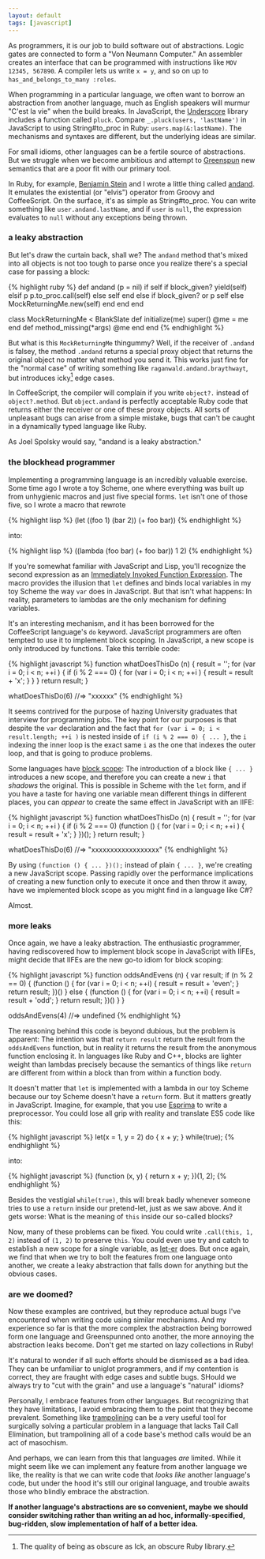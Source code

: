 ```yaml
---
layout: default
tags: [javascript]
---
```


As programmers, it is our job to build software out of abstractions. Logic gates are connected to form a "Von Neumann Computer." An assembler creates an interface that can be programmed with instructions like `MOV 12345, 567890`. A compiler lets us write `x = y`, and so on up to `has_and_belongs_to_many :roles`.

When programming in a particular language, we often want to borrow an abstraction from another language, much as English speakers will murmur "C'est la vie" when the build breaks. In JavaScript, the [Underscore] library includes a function called `pluck`. Compare `_.pluck(users, 'lastName')` in JavaScript to using String#to_proc in Ruby: `users.map(&:lastName)`. The mechanisms and syntaxes are different, but the underlying ideas are similar.

For small idioms, other languages can be a fertile source of abstractions. But we struggle when we become ambitious and attempt to [Greenspun] new semantics that are a poor fit with our primary tool.

[Underscore]: http://underscorejs.org
[Greenspun]: https://en.wikipedia.org/wiki/Greenspun%27s_Tenth_Rule

In Ruby, for example, [Benjamin Stein] and I wrote a little thing called [andand]. It emulates the existential (or "elvis") operator from Groovy and CoffeeScript. On the surface, it's as simple as String#to_proc. You can write something like `user.andand.lastName`, and if `user` is `null`, the expression evaluates to `null` without any exceptions being thrown.

[Benjamin Stein]: http://www.mobilecommons.com/author/ben/
[andand]: https://github.com/raganwald/andand

### a leaky abstraction

But let's draw the curtain back, shall we? The `andand` method that's mixed into all objects is not too tough to parse once you realize there's a special case for passing a block:

{% highlight ruby %}
def andand (p = nil)
  if self
    if block_given?
      yield(self)
    elsif p
      p.to_proc.call(self)
    else
      self
    end
  else
    if block_given? or p
      self
    else
      MockReturningMe.new(self)
    end
  end 
end

class MockReturningMe < BlankSlate
  def initialize(me)
    super()
    @me = me
  end
  def method_missing(*args)
    @me
  end
end
{% endhighlight %}

But what is this `MockReturningMe` thingummy? Well, if the receiver of `.andand` is falsey, the method `.andand` returns a special proxy object that returns the original object no matter what method you send it. This works just fine for the "normal case" of writing something like `raganwald.andand.braythwayt`, but introduces icky[^icky] edge cases.

In CoffeeScript, the compiler will complain if you write `object?.` instead of `object?.method`. But `object.andand` is perfectly acceptable Ruby code that returns either the receiver or one of these proxy objects. All sorts of unpleasant bugs can arise from a simple mistake, bugs that can't be caught in a dynamically typed language like Ruby.

As Joel Spolsky would say, "andand is a leaky abstraction."

[^icky]: The quality of being as obscure as Ick, an obscure Ruby library.

### the blockhead programmer

Implementing a programming language is an incredibly valuable exercise. Some time ago I wrote a toy Scheme, one where everything was built up from unhygienic macros and just five special forms. `let` isn't one of those five, so I wrote a macro that rewrote

{% highlight lisp %} 
(let ((foo 1) (bar 2))
  (+ foo bar))
{% endhighlight %}

into:

{% highlight lisp %}
((lambda (foo bar)
  (+ foo bar)) 
  1 2)
{% endhighlight %}

If you're somewhat familiar with JavaScript and Lisp, you'll recognize the second expression as an [Immediately Invoked Function Expression][iife]. The macro provides the illusion that `let` defines and binds local variables in my toy Scheme the way `var` does in JavaScript. But that isn't what happens: In reality, parameters to lambdas are the only mechanism for defining variables.

It's an interesting mechanism, and it has been borrowed for the CoffeeScript language's `do` keyword. JavaScript programmers are often tempted to use it to implement block scoping. In JavaScript, a new scope is only introduced by functions. Take this terrible code:

{% highlight javascript %}
function whatDoesThisDo (n) {
  result = '';
  for (var i = 0; i < n; ++i ) {
    if (i % 2 === 0) {
      for (var i = 0; i < n; ++i ) {
        result = result + 'x';
      }
    }
  }
  return result;
}

whatDoesThisDo(6)
  //=> "xxxxxx"
{% endhighlight %}

It seems contrived for the purpose of hazing University graduates that interview for programming jobs. The key point for our purposes is that despite the `var` declaration and the fact that `for (var i = 0; i < result.length; ++i )` is nested inside of `if (i % 2 === 0) { ... }`, the `i` indexing the inner loop is the exact same `i` as the one that indexes the outer loop, and that is going to produce problems.

Some languages have [block scope]: The introduction of a block like `{ ... }` introduces a new scope, and therefore you can create a new `i` that *shadows* the original. This is possible in Scheme with the `let` form, and if you have a taste for having one variable mean different things in different places, you can *appear* to create the same effect in JavaScript with an IIFE:

{% highlight javascript %}
function whatDoesThisDo (n) {
  result = '';
  for (var i = 0; i < n; ++i ) {
    if (i % 2 === 0) (function () {
      for (var i = 0; i < n; ++i ) {
        result = result + 'x';
      }
    })();
  }
  return result;
}

whatDoesThisDo(6)
  //=> "xxxxxxxxxxxxxxxxxx"
{% endhighlight %}

[iife]: https://en.wikipedia.org/wiki/Immediately-invoked_function_expression
[block scope]: https://en.wikipedia.org/wiki/Scope_(programming)#Block_scope

By using `(function () { ... })();` instead of plain `{ ... }`, we're creating a new JavaScript scope. Passing rapidly over the performance implications of creating a new function only to execute it once and then throw it away, have we implemented block scope as you might find in a language like C#?

Almost.

### more leaks

Once again, we have a leaky abstraction. The enthusiastic programmer, having rediscovered how to implement block scope in JavaScript with IIFEs, might decide that IIFEs are the new go-to idiom for block scoping:

{% highlight javascript %}
function oddsAndEvens (n) {
  var result;
  if (n % 2 == 0) {
    (function () {
      for (var i = 0; i < n; ++i) {
        result = result + 'even';
      }
      return result;
    })()
  }
  else {
    (function () {
      for (var i = 0; i < n; ++i) {
        result = result + 'odd';
      }
      return result;
    })()
  }
}

oddsAndEvens(4)
  //=> undefined
{% endhighlight %}

The reasoning behind this code is beyond dubious, but the problem is apparent: The intention was that `return result` return the result from the `oddsAndEvens` function, but in reality it returns the result from the anonymous function enclosing it. In languages like Ruby and C++, blocks are lighter weight than lambdas precisely because the semantics of things like `return` are different from within a block than from within a function body.

It doesn't matter that `let` is implemented with a lambda in our toy Scheme because our toy Scheme doesn't have a `return` form. But it matters greatly in JavaScript. Imagine, for example, that you use [Esprima] to write a preprocessor. You could lose all grip with reality and translate ES5 code like this:

{% highlight javascript %}
let(x = 1, y = 2) do {
  x + y;
} while(true);
{% endhighlight %}

into:

{% highlight javascript %}
(function (x, y) {
  return x + y;
})(1, 2);
{% endhighlight %}

Besides the vestigial `while(true)`, this will break badly whenever someone tries to use a `return` inside our pretend-let, just as we saw above. And it gets worse: What is the meaning of `this` inside our so-called blocks?

[Esprima]: http://esprima.org

Now, many of these problems can be fixed. You could write `.call(this, 1, 2)` instead of `(1, 2)` to preserve `this`. You could even use try and catch to establish a new scope for a single variable, as [let-er] does. But once again, we find that when we try to bolt the features from one language onto another, we create a leaky abstraction that falls down for anything but the obvious cases.

[let-er]: https://github.com/getify/let-er

### are we doomed?

Now these examples are contrived, but they reproduce actual bugs I've encountered when writing code using similar mechanisms. And my experience so far is that the more complex the abstraction being borrowed form one language and Greenspunned onto another, the more annoying the abstraction leaks become. Don't get me started on lazy collections in Ruby!

It's natural to wonder if all such efforts should be dismissed as a bad idea. They can be unfamiliar to uniglot programmers, and if my contention is correct, they are fraught with edge cases and subtle bugs. SHould we always try to "cut with the grain" and use a language's "natural" idioms?

Personally, I embrace features from other languages. But recognizing that they have limitations, I avoid embracing them to the point that they become prevalent. Something like [trampolining] can be a very useful tool for surgically solving a particular problem in a language that lacks Tail Call Elimination, but trampolining all of a code base's method calls would be an act of masochism.

[trampolining]: https://en.wikipedia.org/wiki/Trampoline_%28computing%29#High_level_programming

And perhaps, we can learn from this that languages *are* limited. While it might seem like we can implement any feature from another language we like, the reality is that we can write code that *looks like* another language's code, but under the hood it's still our original language, and trouble awaits those who blindly embrace the abstraction.

**If another language's abstractions are so convenient, maybe we should consider switching rather than writing an ad hoc, informally-specified, bug-ridden, slow implementation of half of a better idea.**